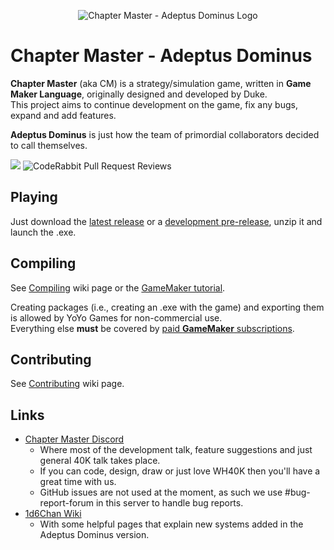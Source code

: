 <p align="center">
  <img src="https://github.com/user-attachments/assets/47772b42-59ad-4fdf-84de-ae9bcba999be" alt="Chapter Master - Adeptus Dominus Logo"/>
</p>

# Chapter Master - Adeptus Dominus

**Chapter Master** (aka CM) is a strategy/simulation game, written in **Game Maker Language**, originally designed and developed by Duke.\
This project aims to continue development on the game, fix any bugs, expand and add features.

**Adeptus Dominus** is just how the team of primordial collaborators decided to call themselves.

[![](https://dcbadge.limes.pink/api/server/https://discord.gg/zAGpqHzsXQ?style=flat)](https://discord.gg/zAGpqHzsXQ)
![CodeRabbit Pull Request Reviews](https://img.shields.io/coderabbit/prs/github/Adeptus-Dominus/ChapterMaster?style=flat)

## Playing
Just download the [latest release](https://github.com/Adeptus-Dominus/ChapterMaster/releases/latest) or a [development pre-release](https://github.com/Adeptus-Dominus/ChapterMaster/releases), unzip it and launch the .exe.

## Compiling

See [Compiling](https://github.com/Adeptus-Dominus/ChapterMaster/wiki/Compiling) wiki page or the [GameMaker tutorial](https://help.gamemaker.io/hc/en-us/articles/235186048-Setting-Up-For-Windows).

Creating packages (i.e., creating an .exe with the game) and exporting them is allowed by YoYo Games for non-commercial use.\
Everything else **must** be covered by [paid **GameMaker** subscriptions](https://gamemaker.io/en/get).

## Contributing

See [Contributing](https://github.com/Adeptus-Dominus/ChapterMaster/wiki/Contributing) wiki page.

## Links

- [Chapter Master Discord](https://discord.gg/zAGpqHzsXQ)
   - Where most of the development talk, feature suggestions and just general 40K talk takes place.
   - If you can code, design, draw or just love WH40K then you'll have a great time with us.
   - GitHub issues are not used at the moment, as such we use #bug-report-forum in this server to handle bug reports.
- [1d6Chan Wiki](https://1d6chan.miraheze.org/wiki/Category:Chapter_Master_:_Adeptus_Dominus)
   - With some helpful pages that explain new systems added in the Adeptus Dominus version.
